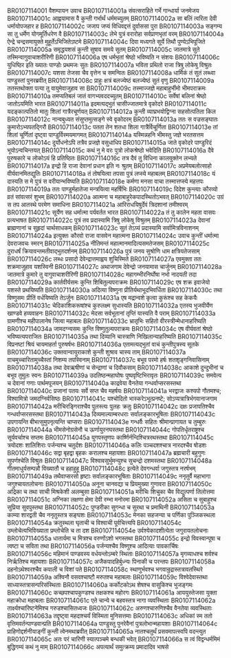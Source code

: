 BR0107114001    वैशम्पायन उवाच
BR0107114001a	संवत्सराहिते गर्भे गान्धार्या जनमेजय
BR0107114001c	आह्वयामास वै कुन्ती गर्भार्थं धर्ममच्युतम्
BR0107114002a	सा बलिं त्वरिता देवी धर्मायोपजहार ह
BR0107114002c	जजाप जप्यं विधिवद्दत्तं दुर्वाससा पुरा
BR0107114003a	सङ्गम्य सा तु धर्मेण योगमूर्तिधरेण वै
BR0107114003c	लेभे पुत्रं वरारोहा सर्वप्राणभृतां वरम्
BR0107114004a	ऐन्द्रे चन्द्रसमायुक्ते मुहूर्तेऽभिजितेऽष्टमे
BR0107114004c	दिवा मध्यगते सूर्ये तिथौ पुण्येऽभिपूजिते
BR0107114005a	समृद्धयशसं कुन्ती सुषाव समये सुतम्
BR0107114005c	जातमात्रे सुते तस्मिन्वागुवाचाशरीरिणी
BR0107114006a	एष धर्मभृतां श्रेष्ठो भविष्यति न संशयः
BR0107114006c	युधिष्ठिर इति ख्यातः पाण्डोः प्रथमजः सुतः
BR0107114007a	भविता प्रथितो राजा त्रिषु लोकेषु विश्रुतः
BR0107114007c	यशसा तेजसा चैव वृत्तेन च समन्वितः
BR0107114008a	धार्मिकं तं सुतं लब्ध्वा पाण्डुस्तां पुनरब्रवीत्
BR0107114008c	प्राहुः क्षत्रं बलज्येष्ठं बलज्येष्ठं सुतं वृणु
BR0107114009a	ततस्तथोक्ता पत्या तु वायुमेवाजुहाव सा
BR0107114009c	तस्माज्जज्ञे महाबाहुर्भीमो भीमपराक्रमः
BR0107114010a	तमप्यतिबलं जातं वागभ्यवददच्युतम्
BR0107114010c	सर्वेषां बलिनां श्रेष्ठो जातोऽयमिति भारत
BR0107114011a	इदमत्यद्भुतं चासीज्जातमात्रे वृकोदरे
BR0107114011c	यदङ्कात्पतितो मातुः शिलां गात्रैरचूर्णयत्
BR0107114012a	कुन्ती व्याघ्रभयोद्विग्ना सहसोत्पतिता किल
BR0107114012c	नान्वबुध्यत संसुप्तमुत्सङ्गे स्वे वृकोदरम्
BR0107114013a	ततः स वज्रसङ्घातः कुमारोऽभ्यपतद्गिरौ
BR0107114013c	पतता तेन शतधा शिला गात्रैर्विचूर्णिता
BR0107114013e	तां शिलां चूर्णितां दृष्ट्वा पाण्डुर्विस्मयमागमत्
BR0107114014a	यस्मिन्नहनि भीमस्तु जज्ञे भरतसत्तम
BR0107114014c	दुर्योधनोऽपि तत्रैव प्रजज्ञे वसुधाधिप
BR0107114015a	जाते वृकोदरे पाण्डुरिदं भूयोऽन्वचिन्तयत्
BR0107114015c	कथं नु मे वरः पुत्रो लोकश्रेष्ठो भवेदिति
BR0107114016a	दैवे पुरुषकारे च लोकोऽयं हि प्रतिष्ठितः
BR0107114016c	तत्र दैवं तु विधिना कालयुक्तेन लभ्यते
BR0107114017a	इन्द्रो हि राजा देवानां प्रधान इति नः श्रुतम्
BR0107114017c	अप्रमेयबलोत्साहो वीर्यवानमितद्युतिः
BR0107114018a	तं तोषयित्वा तपसा पुत्रं लप्स्ये महाबलम्
BR0107114018c	यं दास्यति स मे पुत्रं स वरीयान्भविष्यति
BR0107114018e	कर्मणा मनसा वाचा तस्मात्तप्स्ये महत्तपः
BR0107114019a	ततः पाण्डुर्महातेजा मन्त्रयित्वा महर्षिभिः
BR0107114019c	दिदेश कुन्त्याः कौरव्यो व्रतं सांवत्सरं शुभम्
BR0107114020a	आत्मना च महाबाहुरेकपादस्थितोऽभवत्
BR0107114020c	उग्रं स तप आतस्थे परमेण समाधिना
BR0107114021a	आरिराधयिषुर्देवं त्रिदशानां तमीश्वरम्
BR0107114021c	सूर्येण सह धर्मात्मा पर्यवर्तत भारत
BR0107114022a	तं तु कालेन महता वासवः प्रत्यभाषत
BR0107114022c	पुत्रं तव प्रदास्यामि त्रिषु लोकेषु विश्रुतम्
BR0107114023a	देवानां ब्राह्मणानां च सुहृदां चार्थसाधकम्
BR0107114023c	सुतं तेऽग्र्यं प्रदास्यामि सर्वामित्रविनाशनम्
BR0107114024a	इत्युक्तः कौरवो राजा वासवेन महात्मना
BR0107114024c	उवाच कुन्तीं धर्मात्मा देवराजवचः स्मरन्
BR0107114025a	नीतिमन्तं महात्मानमादित्यसमतेजसम्
BR0107114025c	दुराधर्षं क्रियावन्तमतीवाद्भुतदर्शनम्
BR0107114026a	पुत्रं जनय सुश्रोणि धाम क्षत्रियतेजसाम्
BR0107114026c	लब्धः प्रसादो देवेन्द्रात्तमाह्वय शुचिस्मिते
BR0107114027a	एवमुक्ता ततः शक्रमाजुहाव यशस्विनी
BR0107114027c	अथाजगाम देवेन्द्रो जनयामास चार्जुनम्
BR0107114028a	जातमात्रे कुमारे तु वागुवाचाशरीरिणी
BR0107114028c	महागम्भीरनिर्घोषा नभो नादयती तदा
BR0107114029a	कार्तवीर्यसमः कुन्ति शिबितुल्यपराक्रमः
BR0107114029c	एष शक्र इवाजेयो यशस्ते प्रथयिष्यति
BR0107114030a	अदित्या विष्णुना प्रीतिर्यथाभूदभिवर्धिता
BR0107114030c	तथा विष्णुसमः प्रीतिं वर्धयिष्यति तेऽर्जुनः
BR0107114031a	एष मद्रान्वशे कृत्वा कुरूंश्च सह केकयैः
BR0107114031c	चेदिकाशिकरूषांश्च कुरुलक्ष्म सुधास्यति
BR0107114032a	एतस्य भुजवीर्येण खाण्डवे हव्यवाहनः
BR0107114032c	मेदसा सर्वभूतानां तृप्तिं यास्यति वै पराम्
BR0107114033a	ग्रामणीश्च महीपालानेष जित्वा महाबलः
BR0107114033c	भ्रातृभिः सहितो वीरस्त्रीन्मेधानाहरिष्यति
BR0107114034a	जामदग्न्यसमः कुन्ति विष्णुतुल्यपराक्रमः
BR0107114034c	एष वीर्यवतां श्रेष्ठो भविष्यत्यपराजितः
BR0107114035a	तथा दिव्यानि चास्त्राणि निखिलान्याहरिष्यति
BR0107114035c	विप्रनष्टां श्रियं चायमाहर्ता पुरुषर्षभः
BR0107114036a	एतामत्यद्भुतां वाचं कुन्तीपुत्रस्य सूतके
BR0107114036c	उक्तवान्वायुराकाशे कुन्ती शुश्राव चास्य ताम्
BR0107114037a	वाचमुच्चारितामुच्चैस्तां निशम्य तपस्विनाम्
BR0107114037c	बभूव परमो हर्षः शतशृङ्गनिवासिनाम्
BR0107114038a	तथा देवऋषीणां च सेन्द्राणां च दिवौकसाम्
BR0107114038c	आकाशे दुन्दुभीनां च बभूव तुमुलः स्वनः
BR0107114039a	उदतिष्ठन्महाघोषः पुष्पवृष्टिभिरावृतः
BR0107114039c	समवेत्य च देवानां गणाः पार्थमपूजयन्
BR0107114040a	काद्रवेया वैनतेया गन्धर्वाप्सरसस्तथा
BR0107114040c	प्रजानां पतयः सर्वे सप्त चैव महर्षयः
BR0107114041a	भरद्वाजः कश्यपो गौतमश्च; विश्वामित्रो जमदग्निर्वसिष्ठः
BR0107114041c	यश्चोदितो भास्करेऽभूत्प्रनष्टे; सोऽप्यत्रात्रिर्भगवानाजगाम
BR0107114042a	मरीचिरङ्गिराश्चैव पुलस्त्यः पुलहः क्रतुः
BR0107114042c	दक्षः प्रजापतिश्चैव गन्धर्वाप्सरसस्तथा
BR0107114043a	दिव्यमाल्याम्बरधराः सर्वालङ्कारभूषिताः
BR0107114043c	उपगायन्ति बीभत्सुमुपनृत्यन्ति चाप्सराः
BR0107114043e	गन्धर्वैः सहितः श्रीमान्प्रागायत च तुम्बुरुः
BR0107114044a	भीमसेनोग्रसेनौ च ऊर्णायुरनघस्तथा
BR0107114044c	गोपतिर्धृतराष्ट्रश्च सूर्यवर्चाश्च सप्तमः
BR0107114045a	युगपस्तृणपः कार्ष्णिर्नन्दिश्चित्ररथस्तथा
BR0107114045c	त्रयोदशः शालिशिराः पर्जन्यश्च चतुर्दशः
BR0107114046a	कलिः पञ्चदशश्चात्र नारदश्चैव षोडशः
BR0107114046c	सद्वा बृहद्वा बृहकः करालश्च महायशाः
BR0107114047a	ब्रह्मचारी बहुगुणः सुपर्णश्चेति विश्रुतः
BR0107114047c	विश्वावसुर्भुमन्युश्च सुचन्द्रो दशमस्तथा
BR0107114048a	गीतमाधुर्यसम्पन्नौ विख्यातौ च हहाहुहू
BR0107114048c	इत्येते देवगन्धर्वा जगुस्तत्र नरर्षभम्
BR0107114049a	तथैवाप्सरसो हृष्टाः सर्वालङ्कारभूषिताः
BR0107114049c	ननृतुर्वै महाभागा जगुश्चायतलोचनाः
BR0107114050a	अनूना चानवद्या च प्रियमुख्या गुणावरा
BR0107114050c	अद्रिका च तथा साची मिश्रकेशी अलम्बुसा
BR0107114051a	मरीचिः शिचुका चैव विद्युत्पर्णा तिलोत्तमा
BR0107114051c	अग्निका लक्षणा क्षेमा देवी रम्भा मनोरमा
BR0107114052a	असिता च सुबाहुश्च सुप्रिया सुवपुस्तथा
BR0107114052c	पुण्डरीका सुगन्धा च सुरथा च प्रमाथिनी
BR0107114053a	काम्या शारद्वती चैव ननृतुस्तत्र सङ्घशः
BR0107114053c	मेनका सहजन्या च पर्णिका पुञ्जिकस्थला
BR0107114054a	क्रतुस्थला घृताची च विश्वाची पूर्वचित्त्यपि
BR0107114054c	उम्लोचेत्यभिविख्याता प्रम्लोचेति च ता दश
BR0107114054e	उर्वश्येकादशीत्येता जगुरायतलोचनाः
BR0107114055a	धातार्यमा च मित्रश्च वरुणोंऽशो भगस्तथा
BR0107114055c	इन्द्रो विवस्वान्पूषा च त्वष्टा च सविता तथा
BR0107114056a	पर्जन्यश्चैव विष्णुश्च आदित्याः पावकार्चिषः
BR0107114056c	महिमानं पाण्डवस्य वर्धयन्तोऽम्बरे स्थिताः
BR0107114057a	मृगव्याधश्च शर्वश्च निर्ऋतिश्च महायशाः
BR0107114057c	अजैकपादहिर्बुध्न्यः पिनाकी च परन्तपः
BR0107114058a	दहनोऽथेश्वरश्चैव कपाली च विशां पते
BR0107114058c	स्थाणुर्भवश्च भगवान्रुद्रास्तत्रावतस्थिरे
BR0107114059a	अश्विनौ वसवश्चाष्टौ मरुतश्च महाबलाः
BR0107114059c	विश्वेदेवास्तथा साध्यास्तत्रासन्परिसंस्थिताः
BR0107114060a	कर्कोटकोऽथ शेषश्च वासुकिश्च भुजङ्गमः
BR0107114060c	कच्छपश्चापकुण्डश्च तक्षकश्च महोरगः
BR0107114061a	आययुस्तेजसा युक्ता महाक्रोधा महाबलाः
BR0107114061c	एते चान्ये च बहवस्तत्र नागा व्यवस्थिताः
BR0107114062a	तार्क्ष्यश्चारिष्टनेमिश्च गरुडश्चासितध्वजः
BR0107114062c	अरुणश्चारुणिश्चैव वैनतेया व्यवस्थिताः
BR0107114063a	तद्दृष्ट्वा महदाश्चर्यं विस्मिता मुनिसत्तमाः
BR0107114063c	अधिकां स्म ततो वृत्तिमवर्तन्पाण्डवान्प्रति
BR0107114064a	पाण्डुस्तु पुनरेवैनां पुत्रलोभान्महायशाः
BR0107114064c	प्राहिणोद्दर्शनीयाङ्गीं कुन्ती त्वेनमथाब्रवीत्
BR0107114065a	नातश्चतुर्थं प्रसवमापत्स्वपि वदन्त्युत
BR0107114065c	अतः परं चारिणी स्यात्पञ्चमे बन्धकी भवेत्
BR0107114066a	स त्वं विद्वन्धर्ममिमं बुद्धिगम्यं कथं नु माम्
BR0107114066c	अपत्यार्थं समुत्क्रम्य प्रमादादिव भाषसे
